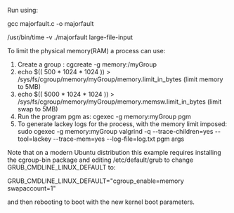 Run using:

gcc majorfault.c -o majorfault

/usr/bin/time -v ./majorfault large-file-input

To limit the physical memory(RAM) a process can use:

1. Create a group : cgcreate -g memory:/myGroup
2. echo $(( 500 * 1024 * 1024 )) > /sys/fs/cgroup/memory/myGroup/memory.limit_in_bytes (limit memory to 5MB)
3. echo $(( 5000 * 1024 * 1024 )) > /sys/fs/cgroup/memory/myGroup/memory.memsw.limit_in_bytes (limit swap to 5MB)
4. Run the program pgm as: cgexec -g memory:myGroup pgm
5. To generate lackey logs for the process, with the memory limit imposed:
sudo cgexec -g memory:myGroup valgrind -q --trace-children=yes --tool=lackey --trace-mem=yes --log-file=log.txt pgm args

Note that on a modern Ubuntu distribution this example requires installing the cgroup-bin package and editing /etc/default/grub to change GRUB_CMDLINE_LINUX_DEFAULT to:

GRUB_CMDLINE_LINUX_DEFAULT="cgroup_enable=memory swapaccount=1"

and then rebooting to boot with the new kernel boot parameters.
